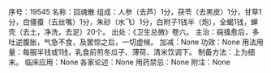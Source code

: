 序号：19545
名称：回魂散
组成：人参（去芦）1分，茯苓（去黑皮）1分，甘草1分，白僵蚕（去丝嘴）1分，朱砂（水飞）1分，白附子1钱半（炮），全蝎1钱，蝉壳（去土，净洗，去足）20个。
出处：《卫生总微》卷六。
主治：痫搐愈后，多吐逆腹胀，气急不食，及罢惊之后，一切虚候。
加减：None
功效：None
用法用量：每服半钱或1钱，乳食前煎冬瓜子、薄荷、清米饮调下。
制备方法：上为细末。
临床应用：None
各家论述：None
用药禁忌：None
附注：None
